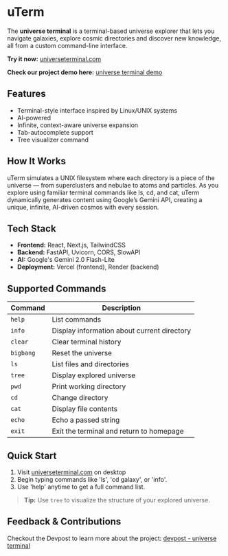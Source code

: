 # uTerm
The **universe terminal** is a terminal-based universe explorer that lets you navigate galaxies, explore cosmic directories and discover new knowledge, all from a custom command-line interface. 

**Try it now:** [universeterminal.com](https://www.universeterminal.com/)

**Check our project demo here:** [universe terminal demo](https://www.youtube.com/watch?v=36T455y57i8)

## Features
- Terminal-style interface inspired by Linux/UNIX systems
- AI-powered 
- Infinite, context-aware universe expansion
- Tab-autocomplete support
- Tree visualizer command

## How It Works
uTerm simulates a UNIX filesystem where each directory is a piece of the universe — from superclusters and nebulae to atoms and particles. As you explore using familiar terminal commands like ls, cd, and cat, uTerm dynamically generates content using Google’s Gemini API, creating a unique, infinite, AI-driven cosmos with every session.

## Tech Stack
- **Frontend:** React, Next.js, TailwindCSS
- **Backend:** FastAPI, Uvicorn, CORS, SlowAPI
- **AI:** Google's Gemini 2.0 Flash-Lite
- **Deployment:** Vercel (frontend), Render (backend)

## Supported Commands
| Command     | Description                                |
|-------------|--------------------------------------------|
| `help`      | List commands                              |
| `info`      | Display information about current directory|
| `clear`     | Clear terminal history                     |
| `bigbang`   | Reset the universe                         |
| `ls`        | List files and directories                 |
| `tree`      | Display explored universe                  |
| `pwd`       | Print working directory                    |
| `cd`        | Change directory                           |
| `cat`       | Display file contents                      |
| `echo`      | Echo a passed string                       |
| `exit`      | Exit the terminal and return to homepage   |


## Quick Start
1. Visit [universeterminal.com](https://www.universeterminal.com/) on desktop
2. Begin typing commands like 'ls', 'cd galaxy', or 'info'.
3. Use 'help' anytime to get a full command list. 
> **Tip:** Use `tree` to visualize the structure of your explored universe.

## Feedback & Contributions
Checkout the Devpost to learn more about the project: [devpost - universe terminal](https://devpost.com/software/universe-terminal)
